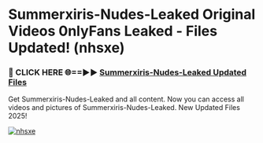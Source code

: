 # Summerxiris-Nudes-Leaked Original Videos 0nlyFans Leaked - Files Updated! (nhsxe)

<h3>🔴 CLICK HERE 🌐==►► <a href="https://tinyurl.com/5h6xmrr3" rel="nofollow">Summerxiris-Nudes-Leaked Updated Files</a></h3>

Get Summerxiris-Nudes-Leaked and all content. Now you can access all videos and pictures of Summerxiris-Nudes-Leaked. New Updated Files 2025!

[![nhsxe](https://i.imgur.com/KVD873Z.gif)](https://tinyurl.com/5h6xmrr3)
